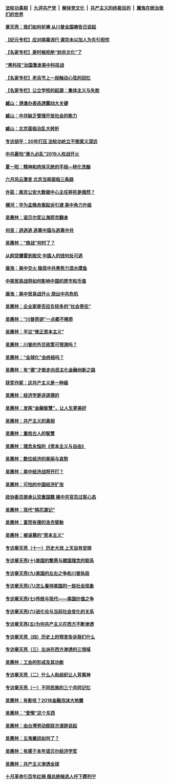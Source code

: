 ####  [法轮功真相](../../../../basic/blob/master/README.md?t=06302031) &nbsp;|&nbsp; [九评共产党](../../../../9ping.md/blob/master/README.md?t=06302031) &nbsp;|&nbsp; [解体党文化](../../../../jtdwh.md/blob/master/README.md?t=06302031)  &nbsp;|&nbsp; [共产主义的终极目的](../../../../gczydzjmd.md/blob/master/README.md?t=06302031) &nbsp;|&nbsp; [魔鬼在统治我们的世界](../../../../mgztzwmdsj.md/blob/master/README.md?t=06302031) 

#### [章天亮：我们如何祈祷 从川普全国祷告日说起](../pages/nsc423/n11944627.md?t=06302031) 

#### [【纪元专栏】应对病毒流行 渥京未以加人为先引担忧](../pages/nsc423/n11875714.md?t=06302031) 

#### [【名家专栏】是时候拒绝“封杀文化”了](../pages/nsc423/n11814093.md?t=06302031) 

#### [“黑科技”治国激发美中科技战](../pages/nsc423/n11638056.md?t=06302031) 

#### [【名家专栏】老兵节上一段触动心弦的回忆](../pages/nsc423/n11646016.md?t=06302031) 

#### [【名家专栏】公立学校的起源：集体主义与失败](../pages/nsc423/n11601833.md?t=06302031) 

#### [臧山：港澳办表态透露四大关键](../pages/nsc423/n11421628.md?t=06302031) 

#### [臧山：中共缺乏管理开放社会的能力](../pages/nsc423/n11407457.md?t=06302031) 

#### [臧山：北京面临治乱大转折](../pages/nsc423/n11406895.md?t=06302031) 

#### [专访胡平：20年打压 法轮功屹立不倒意义深远](../pages/nsc423/n11398800.md?t=06302031) 

#### [中共最怕“逢九必乱”2019人权战开火](../pages/nsc423/n11385248.md?t=06302031) 

#### [夏一阳：精神和肉体灭绝的手段—转化洗脑](../pages/nsc423/n11368250.md?t=06302031) 

#### [六月风云激变 北京当局面临三条路](../pages/nsc423/n11313668.md?t=06302031) 

#### [许茹：南京公安大数据中心主任猝死是偶然？](../pages/nsc423/n11064744.md?t=06302031) 

#### [横河：华为孟晚舟案起诉引渡 美中角力升级](../pages/nsc423/n11027230.md?t=06302031) 

#### [吴惠林：诺贝尔奖让海耶克翻身](../pages/nsc423/n10890049.md?t=06302031) 

#### [何坚：逃逃逃 逃离中国与逃离中共](../pages/nsc423/n10592891.md?t=06302031) 

#### [吴惠林：“商战”何时了？](../pages/nsc423/n10573558.md?t=06302031) 

#### [从网贷爆雷到股灾 中国人的钱何处可逃](../pages/nsc423/n10572800.md?t=06302031) 

#### [唐浩：美中交火 隐现中共黑势力混水摸鱼](../pages/nsc423/n10544040.md?t=06302031) 

#### [中美贸易战将如何影响中国的房市和币值](../pages/nsc423/n10543697.md?t=06302031) 

#### [唐浩：美中贸易战开火 烧出中共危机](../pages/nsc423/n10540126.md?t=06302031) 

#### [吴惠林：企业家是否应负较多的“社会责任”](../pages/nsc423/n10535022.md?t=06302031) 

#### [吴惠林：“川普奇迹”一点都不稀奇](../pages/nsc423/n10512808.md?t=06302031) 

#### [吴惠林：平议“修正资本主义”](../pages/nsc423/n10495724.md?t=06302031) 

#### [吴惠林：川普的外交政策可预测吗？](../pages/nsc423/n10462387.md?t=06302031) 

#### [吴惠林：“全球化”会终结吗？](../pages/nsc423/n10452838.md?t=06302031) 

#### [吴惠林：有“德”才能走向民主化金融创新之路](../pages/nsc423/n10432292.md?t=06302031) 

#### [获奖作家：这共产主义是一种癌](../pages/nsc423/n10431541.md?t=06302031) 

#### [吴惠林：经济学是讲道德的](../pages/nsc423/n10398014.md?t=06302031) 

#### [吴惠林：发挥“金融智慧”，让人生更美好](../pages/nsc423/n10375019.md?t=06302031) 

#### [吴惠林：共产主义的真相](../pages/nsc423/n10351394.md?t=06302031) 

#### [吴惠林：重拾古人的智慧](../pages/nsc423/n10337691.md?t=06302031) 

#### [吴惠林：理念永恒的《资本主义与自由》](../pages/nsc423/n10316274.md?t=06302031) 

#### [吴惠林：数位经济的美丽与哀愁](../pages/nsc423/n10292946.md?t=06302031) 

#### [吴惠林：美中经济战将开打？](../pages/nsc423/n10258825.md?t=06302031) 

#### [吴惠林：可怕的中国经济扩张](../pages/nsc423/n10219147.md?t=06302031) 

#### [政协委员提承认双重国籍 揭中共官员过客心态](../pages/nsc423/n10208809.md?t=06302031) 

#### [吴惠林：现代“桃花源记”](../pages/nsc423/n10185234.md?t=06302031) 

#### [吴惠林：富而有德的洛克斐勒](../pages/nsc423/n10142264.md?t=06302031) 

#### [吴惠林：被诬蔑的“资本主义”](../pages/nsc423/n10124816.md?t=06302031) 

#### [专访章天亮（十一）历史大戏 上天自有安排](../pages/nsc423/n10094905.md?t=06302031) 

#### [专访章天亮(十)美国的繁荣与建国理念的联系](../pages/nsc423/n10094899.md?t=06302031) 

#### [专访章天亮(九)美国的左右之争和川普执政](../pages/nsc423/n10094889.md?t=06302031) 

#### [专访章天亮(八)怎么看待美国的一些社会现象](../pages/nsc423/n10094857.md?t=06302031) 

#### [专访章天亮(七)传统与现代——美国价值之争](../pages/nsc423/n10093140.md?t=06302031) 

#### [专访章天亮(六)进化论与当前社会变化的关系](../pages/nsc423/n10092036.md?t=06302031) 

#### [专访章天亮(五)为何共产主义在西方不断渗透](../pages/nsc423/n10083620.md?t=06302031) 

#### [专访章天亮（四）历史上的预言告诉我们什么](../pages/nsc423/n10083606.md?t=06302031) 

#### [专访章天亮（三）左派在西方渗透的三领域](../pages/nsc423/n10081115.md?t=06302031) 

#### [吴惠林：工会的形成及其功能](../pages/nsc423/n10080633.md?t=06302031) 

#### [专访章天亮（二）什么人和组织让人背离神](../pages/nsc423/n10076637.md?t=06302031) 

#### [专访章天亮（一）不同民族的三个共同记忆](../pages/nsc423/n10074188.md?t=06302031) 

#### [吴惠林：有影呒？2018金融泡沫大地震](../pages/nsc423/n10040534.md?t=06302031) 

#### [吴惠林：“爱情”这个东西](../pages/nsc423/n10019423.md?t=06302031) 

#### [吴惠林：由台湾劳动部政次请辞说起](../pages/nsc423/n9979679.md?t=06302031) 

#### [吴惠林：五鬼搬运如何了？](../pages/nsc423/n9925338.md?t=06302031) 

#### [吴惠林：有感于本年诺贝尔经济学奖](../pages/nsc423/n9871883.md?t=06302031) 

#### [吴惠林：共产主义渗透全球](../pages/nsc423/n9812748.md?t=06302031) 

#### [十月革命引百年红祸 俄总统候选人吁下葬列宁](../pages/nsc423/n9810182.md?t=06302031) 

